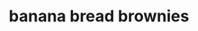 ---
id: 5b67309873bffa00147b550f
servings: 2 dozen
notes:
directions: 'heat oven to 375°f. grease a 13 x 9 inch pan.
for the brownie

in a large bowl
 beat together sugar
 sour cream
 butter
 and eggs until creamy.
blend in bananas and vanilla extract.
add flour
 baking soda
 salt
 and blend for 1 minute. stir in walnuts.
spread batter evenly into pan. bake 25 minutes or until golden brown.
cool slighty (warm but not hot) and frost with frosting.

for frosting

heat butter in a large saucepan over medium heat.
watch carefully when it reaches a medium brown color turn off heat
 remove from heat immediately.
pour in powdered sugar
 milk and vanilla.  whisk together until smooth.
pour over the warm banana bread brownies immediately
 and smooth with a spatula
 butter knife
 or frosting spatula.
cool completely before cutting.'
ingredients: 'brownies:
2 eggs
3 bananas
 mashed
1 1/2 cups sugar
1 cup sour cream
1/2 cup butter
 softened
2 teaspoons vanilla extract
2 cups all-purpose flour
1 teaspoon baking soda
3/4 teaspoon salt
1/2 cup walnuts
chopped
frosting:
1/2 cup butter
3 cups powdered sugar
1 1/2 teaspoons vanilla extract
3 tablespoons milk'
rating: 4
ease: easy
img:
category: dessert
href: 'https://sugarapron.com/2015/04/09/banana-bread-brownies/'
totalTime: 35 minutes
cookTime: 25 minutes
prepTime: 10 minutes
title: banana bread brownies
slug: banana-bread-brownies
---